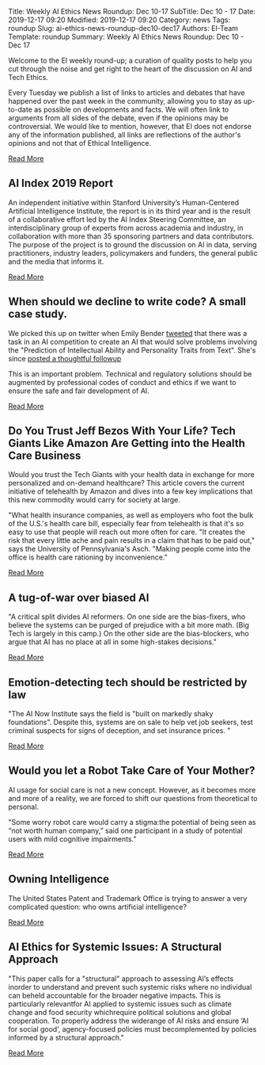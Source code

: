 Title: Weekly AI Ethics News Roundup: Dec 10-17
SubTitle: Dec 10 - 17
Date: 2019-12-17 09:20
Modified: 2019-12-17 09:20
Category: news
Tags: roundup
Slug: ai-ethics-news-roundup-dec10-dec17
Authors: EI-Team
Template: roundup
Summary: Weekly AI Ethics News Roundup: Dec 10 - Dec 17

Welcome to the EI weekly round-up; a curation of quality posts to help you cut through the noise and get right to the heart of the discussion on AI and Tech Ethics.

Every Tuesday we publish a list of links to articles and debates that have happened over the past week in the community, allowing you to stay as up-to-date as possible on developments and facts. We will often link to arguments from all sides of the debate, even if the opinions may be controversial. We would like to mention, however, that EI does not endorse any of the information published, all links are reflections of the author's opinions and not that of Ethical Intelligence.


<a class="readmore" href="">Read More</a>

## AI Index 2019 Report

An independent initiative within Stanford University’s Human-Centered Artificial Intelligence Institute, the report is in its third year and is the result of a collaborative effort led by the AI Index Steering Committee, an interdisciplinary group of experts from across academia and industry, in collaboration with more than 35 sponsoring partners and data contributors. The purpose of the project is to ground the discussion on AI in data, serving practitioners, industry leaders, policymakers and funders, the general public and the media that informs it. 


<a class="readmore" href="https://hai.stanford.edu/news/introducing-ai-index-2019-report">Read More</a>

## When should we decline to write code? A small case study.

We picked this up on twitter when Emily Bender [tweeted](https://twitter.com/ethicalai_co/status/1202638293269176321) that there was a task in an AI competition to create an AI that would solve problems involving the  "Prediction of Intellectual Ability and Personality Traits from Text". She's since [posted a thoughtful followup](https://medium.com/@emilymenonbender/is-there-research-that-shouldnt-be-done-is-there-research-that-shouldn-t-be-encouraged-b1bf7d321bb6
)

This is an important problem. Technical and regulatory solutions should be augmented by professional codes of conduct and ethics if we want to ensure the safe and fair development of AI. 


<a class="readmore" href="https://medium.com/@emilymenonbender/is-there-research-that-shouldnt-be-done-is-there-research-that-shouldn-t-be-encouraged-b1bf7d321bb6">Read More</a>

## Do You Trust Jeff Bezos With Your Life? Tech Giants Like Amazon Are Getting into the Health Care Business

Would you trust the Tech Giants with your health data in exchange for more personalized and on-demand healthcare? This article covers the current initiative of telehealth by Amazon and dives into a few key implications that this new commodity would carry for society at large.

"What health insurance companies, as well as employers who foot the bulk of the U.S.'s health care bill, especially fear from telehealth is that it's so easy to use that people will reach out more often for care. "It creates the risk that every little ache and pain results in a claim that has to be paid out," says the University of Pennsylvania's Asch. "Making people come into the office is health care rationing by inconvenience."

<a class="readmore" href="https://www.newsweek.com/amazon-health-care-jeff-bezos-telemedicine-1475154">Read More</a>

## A tug-of-war over biased AI

"A critical split divides AI reformers. On one side are the bias-fixers, who believe the systems can be purged of prejudice with a bit more math. (Big Tech is largely in this camp.) On the other side are the bias-blockers, who argue that AI has no place at all in some high-stakes decisions."



<a class="readmore" href="https://www.axios.com/ai-bias-c7bf3397-a870-4152-9395-83b6bf1e6a67.html">Read More</a>

## Emotion-detecting tech should be restricted by law

"The AI Now Institute says the field is "built on markedly shaky foundations".
Despite this, systems are on sale to help vet job seekers, test criminal suspects for signs of deception, and set insurance prices. "



<a class="readmore" href="https://www.bbc.co.uk/news/technology-50761116">Read More</a>

## Would you let a Robot Take Care of Your Mother? 

AI usage for social care is not a new concept. However, as it becomes more and more of a reality, we are forced to shift our questions from theoretical to personal.

"Some worry robot care would carry a stigma:the potential of being seen as “not worth human company,” said one participant in a study of potential users with mild cognitive impairments."


<a class="readmore" href="https://www.nytimes.com/2019/12/13/opinion/robot-caregiver-aging.html">Read More</a>

## Owning Intelligence


The United States Patent and Trademark Office is trying to answer a very complicated question: who owns artificial intelligence?

<a class="readmore" href="https://www.cigionline.org/articles/owning-intelligence">Read More</a>

## AI Ethics for Systemic Issues: A Structural Approach

"This paper calls for a "structural" approach to assessing AI’s effects inorder to understand and prevent such systemic risks where no individual can beheld accountable for the broader negative impacts. This is particularly relevantfor AI applied to systemic issues such as climate change and food security whichrequire political solutions and global cooperation. To properly address the widerange of AI risks and ensure ’AI for social good’, agency-focused policies must becomplemented by policies informed by a structural approach."

<a class="readmore" href="https://aiforsocialgood.github.io/neurips2019/accepted/track3/pdfs/48_aisg_neurips2019.pdf">Read More</a>




